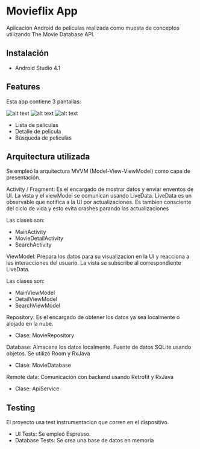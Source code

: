 # Movieflix App
Aplicación Android de peliculas realizada como muesta de conceptos utilizando The Movie Database API.

## Instalación
* Android Studio 4.1

## Features
Esta app contiene 3 pantallas:

![alt text](https://github.com/nicoduarte/movieflix/blob/master/art/listado.png)
![alt text](https://github.com/nicoduarte/movieflix/blob/master/art/detalle.png)
![alt text](https://github.com/nicoduarte/movieflix/blob/master/art/busqueda.png)

* Lista de peliculas
* Detalle de pelicula
* Búsqueda de peliculas

## Arquitectura utilizada
Se empleó la arquitectura MVVM (Model-View-ViewModel) como capa de presentación.

Activity / Fragment: Es el encargado de mostrar datos y enviar enventos de UI. La vista y el viewModel se comunican usando LiveData.
LiveData es un observable que notifica a la UI por actualizaciones. Es tambien consciente del ciclo de vida y esto evita crashes parando las actualizaciones

Las clases son: 
* MainActivity
* MovieDetailActivity
* SearchActivity
    
    
ViewModel: Prepara los datos para su visualizacion en la UI y reacciona a las interacciones del usuario.
La vista se subscribe al correspondiente LiveData.

Las clases son: 
* MainViewModel
* DetailViewModel 
* SearchViewModel
  
Repository: Es el encargado de obtener los datos ya sea localmente o alojado en la nube.
* Clase: MovieRepository
  
Database: Almacena los datos localmente. Fuente de datos SQLite usando objetos. Se utilizó Room y RxJava
* Clase: MovieDatabase
  
Remote data: Comunicación con backend usando Retrofit y RxJava
* Clase: ApiService

## Testing
El proyecto usa test instrumentacion que corren en el dispositivo.

* UI Tests: Se empleó Espresso.
* Database Tests: Se crea una base de datos en memoria
